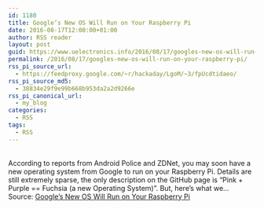 ```yaml
---
id: 1180
title: Google’s New OS Will Run on Your Raspberry Pi
date: 2016-08-17T12:00:00+01:00
author: RSS reader
layout: post
guid: https://www.uelectronics.info/2016/08/17/googles-new-os-will-run-on-your-raspberry-pi/
permalink: /2016/08/17/googles-new-os-will-run-on-your-raspberry-pi/
rss_pi_source_url:
  - https://feedproxy.google.com/~r/hackaday/LgoM/~3/fpUcdtidaeo/
rss_pi_source_md5:
  - 38834e29f9e99b668b953da2a2d9266e
rss_pi_canonical_url:
  - my_blog
categories:
  - RSS
tags:
  - RSS
---
```

&#013;  
According to reports from Android Police and ZDNet, you may soon have a new operating system from Google to run on your Raspberry Pi. Details are still extremely sparse, the only description on the GitHub page is “Pink + Purple == Fuchsia (a new Operating System)”. But, here’s what we…&#013;  
Source: <a href="https://feedproxy.google.com/~r/hackaday/LgoM/~3/fpUcdtidaeo/" target="_blank">Google’s New OS Will Run on Your Raspberry Pi</a>